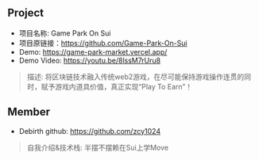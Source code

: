 ## Project
- 项目名称: Game Park On Sui
- 项目原链接：https://github.com/Game-Park-On-Sui
- Demo: https://game-park-market.vercel.app/
- Demo Video: https://youtu.be/8lssM7rUru8
> 描述: 将区块链技术融入传统web2游戏，在尽可能保持游戏操作连贯的同时，赋予游戏内道具价值，真正实现“Play To Earn”！


## Member
- Debirth  github: https://github.com/zcy1024
> 自我介绍&技术栈:  半摆不摆赖在Sui上学Move